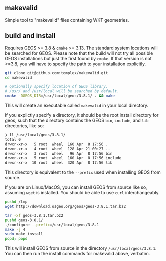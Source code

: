 ## makevalid

Simple tool to "makevalid" files containing WKT geometries.

## build and install

Requires GEOS >= 3.8 & `cmake` >= 3.13. The standard system locations
will be searched for GEOS. Please note that the build will not try all 
possible GEOS installations but just the first found by `cmake`. If that version
is not >=3.8, you will have to specify the path to your installation explicitly. 

```bash
git clone git@github.com:tomplex/makevalid.git
cd makevalid

# optionally specify location of GEOS library.
# /usr/ and /usr/local will be searched by default.
cmake -DGEOS_DIR=/usr/local/geos/3.8.1/ . && make
```

This will create an executable called `makevalid` in your local directory. 

If you explictly specify a directory, it should be the root install directory for geos, such that 
the directory contains the GEOS `bin`, `include`, and `lib` directories, like so:

```bash
❯ ll /usr/local/geos/3.8.1/
total 0
drwxr-xr-x   5 root  wheel  160 Apr  8 17:56 .
drwxr-xr-x   4 root  wheel  128 Apr 21 00:27 ..
drwxr-xr-x   3 root  wheel   96 Apr  8 17:56 bin
drwxr-xr-x   5 root  wheel  160 Apr  8 17:56 include
drwxr-xr-x  10 root  wheel  320 Apr  8 17:56 lib
```

This directory is equivalent to the `--prefix` used when installing GEOS from source.

If you are on Linux/MacOS, you can install GEOS from source like so, assuming `wget` 
is installed. You should be able to use `curl` interchangeably.

```bash
pushd /tmp
wget http://download.osgeo.org/geos/geos-3.8.1.tar.bz2

tar -xf geos-3.8.1.tar.bz2
pushd geos-3.8.1/
./configure --prefix=/usr/local/geos/3.8.1
make -j 4 
sudo make install
popd; popd
```

This will install GEOS from source in the directory `/usr/local/geos/3.8.1`. You can then run the install commands for makevalid
above, verbatim.
